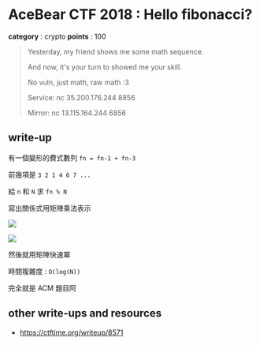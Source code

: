 # AceBear CTF 2018 : Hello fibonacci?

**category** : crypto
**points** : 100

> Yesterday, my friend shows me some math sequence.
>
> And now, it's your turn to showed me your skill.
>
> No vuln, just math, raw math :3
>
> Service: nc 35.200.176.244 8856
>
> Mirror: nc 13.115.164.244 6856

## write-up

有一個變形的費式數列 `fn = fn-1 + fn-3`

前幾項是 `3 2 1 4 6 7 ...`

給 `n` 和 `N` 求 `fn % N`

寫出關係式用矩陣乘法表示

![](https://i.imgur.com/qpDuQZs.png)

![](https://i.imgur.com/941Cuc0.png)

然後就用矩陣快速冪

時間複雜度 : `O(log(N))`

完全就是 ACM 題目阿

## other write-ups and resources

* https://ctftime.org/writeup/8571
